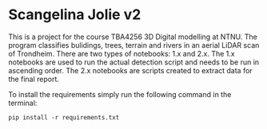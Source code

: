 # Scangelina Jolie v2

This is a project for the course TBA4256 3D Digital modelling at NTNU. The program classifies bulidings, trees, terrain and rivers in an aerial LiDAR scan of Trondheim. There are two types of notebooks: 1.x and 2.x. The 1.x notebooks are used to run the actual detection script and needs to be run in ascending order. The 2.x notebooks are scripts created to extract data for the final report.  

To install the requirements simply run the following command in the terminal:

`pip install -r requirements.txt`
